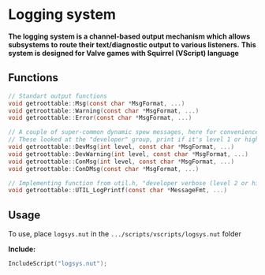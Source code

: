 # Logging system

**The logging system is a channel-based output mechanism which allows**
**subsystems to route their text/diagnostic output to various listeners.**
**This system is designed for Valve games with Squirrel (VScript) language**

## Functions

```C
// Standart output functions
void getroottable::Msg(const char *MsgFormat, ...)
void getroottable::Warning(const char *MsgFormat, ...)
void getroottable::Error(const char *MsgFormat, ...)

// A couple of super-common dynamic spew messages, here for convenience 
// These looked at the "developer" group, print if it's level 1 or higher 
void getroottable::DevMsg(int level, const char *MsgFormat, ...)
void getroottable::DevWarning(int level, const char *MsgFormat, ...)
void getroottable::ConMsg(int level, const char *MsgFormat, ...)
void getroottable::ConDMsg(const char *MsgFormat, ...)

// Implementing function from util.h, "developer verbose (level 2 or higher)" and "gl_UtilLogEnabled" requied
void getroottable::UTIL_LogPrintf(const char *MessageFmt, ...)
```

## Usage

To use, place `logsys.nut` in the `.../scripts/vscripts/logsys.nut` folder

**Include:**
```C
IncludeScript("logsys.nut");
```
